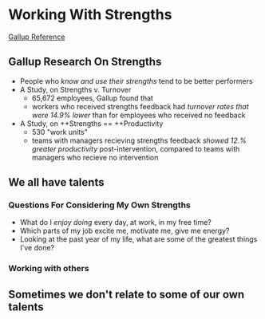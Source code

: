 # Working With Strengths

[Gallup Reference](https://news.gallup.com/businessjournal/153341/why-strengths-matter-training.aspx#:~:text=Gallup%20research%20shows%20that%20people,tend%20to%20be%20better%20performers.&text=Doing%20what%20you%20do%20best,a%20star%20performer%20at%20work.)

## Gallup Research On Strengths

- People who _know and use their strengths_ tend to be better performers
- A Study, on Strengths v. Turnover
  - 65,672 employees, Gallup found that
  - workers who received strengths feedback had _turnover rates that were 14.9% lower_ than for employees who received no feedback
- A Study, on ++Strengths == ++Productivity
  - 530 "work units"
  - teams with managers recieving strengths feedback _showed 12.% greater productivity_ post-intervention, compared to teams with managers who recieve no intervention

## We all have talents

### Questions For Considering My Own Strengths

- What do I _enjoy doing_ every day, at work, in my free time?
- Which parts of my job excite me, motivate me, give me energy?
- Looking at the past year of my life, what are some of the greatest things I've done?

### Working with others

## Sometimes we don't relate to some of our own talents
